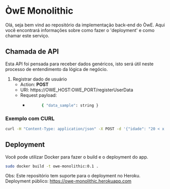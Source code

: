 # ÒwE Monolithic

Olá, seja bem vind ao repositório da implementação back-end do ÒwE. Aqui você encontrará informações sobre como fazer o 'deployment' e como chamar este serviço.

## Chamada de API

Esta API foi pensada para receber dados genéricos, isto será útil neste processo de entendimento da lógica de negócio.

1. Registrar dado de usuário
    - Action: **POST**
    - URI: https://OWE_HOST:OWE_PORT/registerUserData
    - Request payload:
      - ```bash
              { "data_sample": string }
           ```


### Exemplo com CURL
```bash
curl -H "Content-Type: application/json" -X POST -d '{"idade": "20 < x < 30"}' https://OWE_HOST:OWE_PORT/registerUserData
```

## Deployment

Você pode utilizar Docker para fazer o build e o deployment do app.

```bash
sudo docker build -t owe-monolithic:0.1 .
```

Obs: Este repositório tem suporte para o deployment no Heroku. Deployment público: https://owe-monolithic.herokuapp.com

